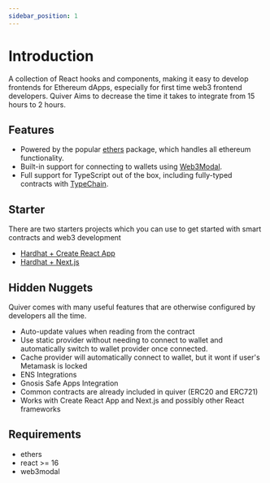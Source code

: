 ```yaml
---
sidebar_position: 1
---
```


# Introduction

A collection of React hooks and components, making it easy to develop frontends for Ethereum dApps, especially for first time web3 frontend developers. Quiver Aims to decrease the time it takes to integrate from 15 hours to 2 hours.

## Features

- Powered by the popular [ethers](https://ethers.org/) package, which handles all ethereum functionality.
- Built-in support for connecting to wallets using [Web3Modal](https://github.com/Web3Modal/web3modal).
- Full support for TypeScript out of the box, including fully-typed contracts with [TypeChain](https://github.com/dethcrypto/TypeChain).

## Starter

There are two starters projects which you can use to get started with smart contracts and web3 development

- [Hardhat + Create React App](https://github.com/midgerate/smart-contract-cra-starter)
- [Hardhat + Next.js](https://github.com/midgerate/smart-contract-nextjs-starter)

## Hidden Nuggets

Quiver comes with many useful features that are otherwise configured by developers all the time.

- Auto-update values when reading from the contract
- Use static provider without needing to connect to wallet and automatically switch to wallet provider once connected.
- Cache provider will automatically connect to wallet, but it wont if user's Metamask is locked
- ENS Integrations
- Gnosis Safe Apps Integration
- Common contracts are already included in quiver (ERC20 and ERC721)
- Works with Create React App and Next.js and possibly other React frameworks

## Requirements

- ethers
- react >= 16
- web3modal
